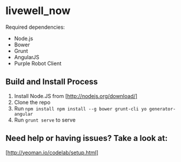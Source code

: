 livewell_now
============

Required dependencies:
- Node.js
- Bower
- Grunt
- AngularJS
- Purple Robot Client

Build and Install Process
-------------------------

1. Install Node.JS from [http://nodejs.org/download/]
2. Clone the repo
3. Run `npm install npm install --g bower grunt-cli yo generator-angular`
4. Run `grunt serve` to serve


Need help or having issues? Take a look at:
-------------------------------------------
[http://yeoman.io/codelab/setup.html]
